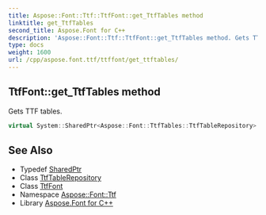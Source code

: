 ```yaml
---
title: Aspose::Font::Ttf::TtfFont::get_TtfTables method
linktitle: get_TtfTables
second_title: Aspose.Font for C++
description: 'Aspose::Font::Ttf::TtfFont::get_TtfTables method. Gets TTF tables in C++.'
type: docs
weight: 1600
url: /cpp/aspose.font.ttf/ttffont/get_ttftables/
---
```

## TtfFont::get_TtfTables method


Gets TTF tables.

```cpp
virtual System::SharedPtr<Aspose::Font::TtfTables::TtfTableRepository> Aspose::Font::Ttf::TtfFont::get_TtfTables()
```

## See Also

* Typedef [SharedPtr](../../../system/sharedptr/)
* Class [TtfTableRepository](../../../aspose.font.ttftables/ttftablerepository/)
* Class [TtfFont](../)
* Namespace [Aspose::Font::Ttf](../../)
* Library [Aspose.Font for C++](../../../)
